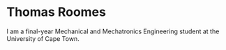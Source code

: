 # Thomas Roomes

I am a final-year Mechanical and Mechatronics Engineering student at the University of Cape Town.
